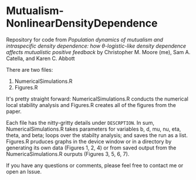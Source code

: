 # Mutualism-NonlinearDensityDependence
Repository for code from
*Population dynamics of mutualism and intraspecific density dependence: how θ-logistic-like density dependence affects mutualistic positive feedback*
by Christopher M. Moore (me), Sam A. Catella, and Karen C. Abbott

There are two files:

1. NumericalSimulations.R
2. Figures.R

It's pretty straight forward: NumericalSimulations.R conducts the numerical local stability analysis and Figures.R creates all of the figures from the paper.

Each file has the nitty-gritty details under `DESCRPTION`.  In sum, NumericalSimulations.R takes parameters for variables b, d, mu, nu, eta, theta, and beta; loops over the stabilty analysis; and saves the run as a list.  Figures.R pruduces graphs in the device window or in a directory by generating its own data (Figures 1, 2, 4) or from saved output from the NumericaSimulations.R ourputs (Figures 3, 5, 6, 7).

If you have any questions or comments, please feel free to contact me or open an Issue.
